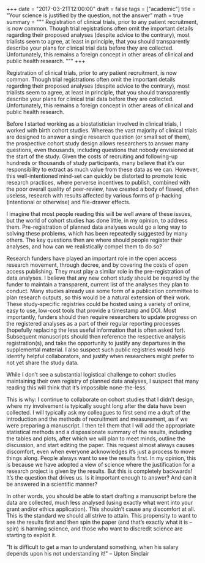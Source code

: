 +++
date = "2017-03-21T12:00:00"
draft = false
tags = ["academic"]
title = "Your science is justified by the question, not the answer"
math = true
summary = """
Registration of clinical trials, prior to any patient recruitment, is now common. Though trial registrations often omit the important details regarding their proposed analyses (despite advice to the contrary), most trialists seem to agree, at least in principle, that you should transparently describe your plans for clinical trial data before they are collected. Unfortunately, this remains a foreign concept in other areas of clinical and public health research.
"""
+++

Registration of clinical trials, prior to any patient recruitment, is now common. Though trial registrations often omit the important details regarding their proposed analyses (despite advice to the contrary), most trialists seem to agree, at least in principle, that you should transparently describe your plans for clinical trial data before they are collected. Unfortunately, this remains a foreign concept in other areas of clinical and public health research. 

Before I started working as a biostatistician involved in clinical trials, I worked with birth cohort studies. Whereas the vast majority of clinical trials are designed to answer a single research question (or small set of them), the prospective cohort study design allows researchers to answer many questions, even thousands, including questions that nobody envisioned at the start of the study. Given the costs of recruiting and following-up hundreds or thousands of study participants, many believe that it’s our responsibility to extract as much value from these data as we can. However, this well-intentioned mind-set can quickly be distorted to promote toxic research practices, where perverse incentives to publish, combined with the poor overall quality of peer-review, have created a body of flawed, often useless, research with results affected by various forms of p-hacking (intentional or otherwise) and file-drawer effects.  

I imagine that most people reading this will be well aware of these issues, but the world of cohort studies has done little, in my opinion, to address them. Pre-registration of planned data analyses would go a long way to solving these problems, which has been repeatedly suggested by many others. The key questions then are where should people register their analyses, and how can we realistically compel them to do so?

Research funders have played an important role in the open access research movement, through decree, and by covering the costs of open access publishing. They must play a similar role in the pre-registration of data analyses. I believe that any new cohort study should be required by the funder to maintain a transparent, current list of the analyses they plan to conduct. Many studies already use some form of a publication committee to plan research outputs, so this would be a natural extension of their work. These study-specific registries could be hosted using a variety of online, easy to use, low-cost tools that provide a timestamp and DOI. Most importantly, funders should then require researchers to update progress on the registered analyses as a part of their regular reporting processes (hopefully replacing the less useful information that is often asked for). Subsequent manuscripts should then reference the respective analysis registration(s), and take the opportunity to justify any departures in the supplemental material. I also suspect such public registries would help identify helpful collaborators, and justify when researchers might prefer to not yet share the study data. 

While I don’t see a substantial logistical challenge to cohort studies maintaining their own registry of planned data analyses, I suspect that many reading this will think that it’s impossible none-the-less. 

This is why: I continue to collaborate on cohort studies that I didn’t design, where my involvement is typically sought long after the data have been collected. I will typically ask my colleagues to first send me a draft of the introduction and the methods of recruitment and measurement, as if we were preparing a manuscript. I then tell them that I will add the appropriate statistical methods and a dispassionate summary of the results, including the tables and plots, after which we will plan to meet minds, outline the discussion, and start editing the paper. This request almost always causes discomfort, even when everyone acknowledges it’s just a process to move things along. People always want to see the results first. In my opinion, this is because we have adopted a view of science where the justification for a research project is given by the results. But this is completely backwards! It’s the question that drives us. Is it important enough to answer? And can it be answered in a scientific manner? 

In other words, you should be able to start drafting a manuscript before the data are collected, much less analysed (using exactly what went into your grant and/or ethics application). This shouldn’t cause any discomfort at all. This is the standard we should all strive to attain. This propensity to want to see the results first and then spin the paper (and that’s exactly what it is – spin) is harming science, and those who want to discredit science are starting to exploit it. 

"It is difficult to get a man to understand something, when his salary depends upon his not understanding it!" – Upton Sinclair 

